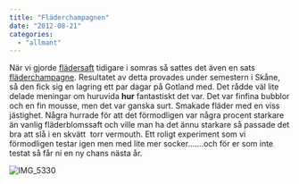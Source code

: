 ```yaml
---
title: "Fläderchampagnen"
date: "2012-08-21"
categories: 
  - "allmant"
---
```


När vi gjorde [flädersaft](http://import.local/2012/06/28/flader/ "flädersaft") tidigare i somras så sattes det även en sats [fläderchampagne](http://www.alltommat.se/recept/Fladerchampagne-11600 "fläderchampagne"). Resultatet av detta provades under semestern i Skåne, så den fick sig en lagring ett par dagar på Gotland med. Det rådde väl lite delade meningar om huruvida **hur** fantastiskt det var. Det var finfina bubblor och en fin mousse, men det var ganska surt. Smakade fläder med en viss jästighet. Några hurrade för att det förmodligen var några procent starkare än vanlig fläderblomssaft och ville man ha det ännu starkare så passade det bra att slå i en skvätt  torr vermouth. Ett roligt experiment som vi förmodligen testar igen men med lite mer socker.......och för er som inte testat så får ni en ny chans nästa år.

![](/static/img/IMG_5330-682x1024.jpg "IMG_5330")
